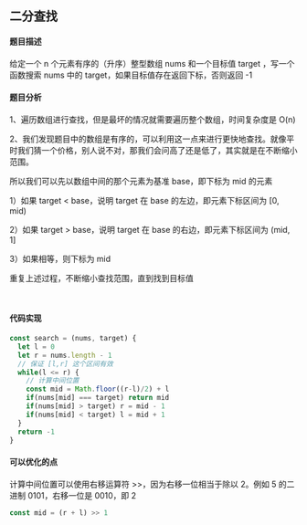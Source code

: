 ## 二分查找

#### 题目描述

给定一个 n 个元素有序的（升序）整型数组 nums 和一个目标值 target  ，写一个函数搜索 nums 中的 target，如果目标值存在返回下标，否则返回 -1



#### 题目分析

1、遍历数组进行查找，但是最坏的情况就需要遍历整个数组，时间复杂度是 O(n)

2、我们发现题目中的数组是有序的，可以利用这一点来进行更快地查找。就像平时我们猜一个价格，别人说不对，那我们会问高了还是低了，其实就是在不断缩小范围。

所以我们可以先以数组中间的那个元素为基准 base，即下标为 mid 的元素

1）如果 target < base，说明 target 在 base 的左边，即元素下标区间为 [0, mid)

2）如果 target > base，说明 target 在 base 的右边，即元素下标区间为 (mid, 1]

3）如果相等，则下标为 mid

重复上述过程，不断缩小查找范围，直到找到目标值

          

#### 代码实现

```js
const search = (nums, target) {
  let l = 0
  let r = nums.length - 1
  // 保证 [l,r] 这个区间有效
  while(l <= r) {
    // 计算中间位置
    const mid = Math.floor((r-l)/2) + l
    if(nums[mid] === target) return mid
    if(nums[mid] > target) r = mid - 1
    if(nums[mid] < target) l = mid + 1
  }
  return -1
}
```



#### 可以优化的点

计算中间位置可以使用右移运算符 >>，因为右移一位相当于除以 2。例如 5 的二进制 0101，右移一位是 0010，即 2

```js
const mid = (r + l) >> 1
```









